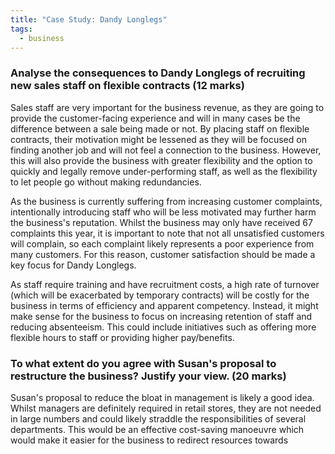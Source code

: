 ```yaml
---
title: "Case Study: Dandy Longlegs"
tags:
  - business
---
```

### Analyse the consequences to Dandy Longlegs of recruiting new sales staff on flexible contracts (12 marks)

Sales staff are very important for the business revenue, as they are going to provide the customer-facing experience and will in many cases be the difference between a sale being made or not. By placing staff on flexible contracts, their motivation might be lessened as they will be focused on finding another job and will not feel a connection to the business. However, this will also provide the business with greater flexibility and the option to quickly and legally remove under-performing staff, as well as the flexibility to let people go without making redundancies. 

As the business is currently suffering from increasing customer complaints, intentionally introducing staff who will be less motivated may further harm the business's reputation. Whilst the business may only have received 67 complaints this year, it is important to note that not all unsatisfied customers will complain, so each complaint likely represents a poor experience from many customers. For this reason, customer satisfaction should be made a key focus for Dandy Longlegs. 

As staff require training and have recruitment costs, a high rate of turnover (which will be exacerbated by temporary contracts) will be costly for the business in terms of efficiency and apparent competency. Instead, it might make sense for the business to focus on increasing retention of staff and reducing absenteeism. This could include initiatives such as offering more flexible hours to staff or providing higher pay/benefits. 


### To what extent do you agree with Susan's proposal to restructure the business? Justify your view. (20 marks)

Susan's proposal to reduce the bloat in management is likely a good idea. Whilst managers are definitely required in retail stores, they are not needed in large numbers and could likely straddle the responsibilities of several departments. This would be an effective cost-saving manoeuvre which would make it easier for the business to redirect resources towards 